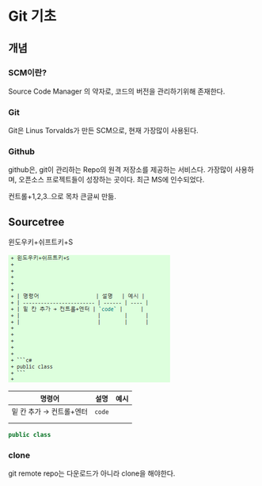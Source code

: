 # Git 기초

## 개념

### SCM이란?

Source Code Manager 의 약자로, 코드의 버전을 관리하기위해 존재한다.

### Git

Git은 Linus Torvalds가 만든 SCM으로, 현재 가장많이 사용된다.

### Github

github은, git이 관리하는 Repo의 원격 저장소를 제공하는 서비스다. 가장많이 사용하며, 오픈소스 프로젝트들이 성장하는 곳이다. 최근 MS에 인수되었다.

컨트롤+1,2,3..으로 목차 큰글씨 만듦.



## Sourcetree

윈도우키+쉬프트키+S

![image-20191216170130117](01_git기초.assets/image-20191216170130117.png)



| 명령어                   | 설명   | 예시 |
| ------------------------ | ------ | ---- |
| 밑 칸 추가 → 컨트롤+엔터 | `code` |      |
|                          |        |      |
|                          |        |      |





```c#
public class
```



### clone

git remote repo는 다운로드가 아니라 clone을 해야한다.

